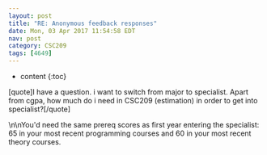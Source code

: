 ```yaml
---
layout: post
title: "RE: Anonymous feedback responses"
date: Mon, 03 Apr 2017 11:54:58 EDT
nav: post
category: CSC209
tags: [4649]
---
```


* content
{:toc}

[quote]I have a question. i want to switch from major to specialist. Apart from cgpa, how much do i need in CSC209 (estimation) in order to get into specialist?[/quote]
<!-- more -->
<p>\n\nYou'd need the same prereq scores as first year entering the specialist: 65 in your most recent programming courses and 60 in your most recent theory courses.</p>
